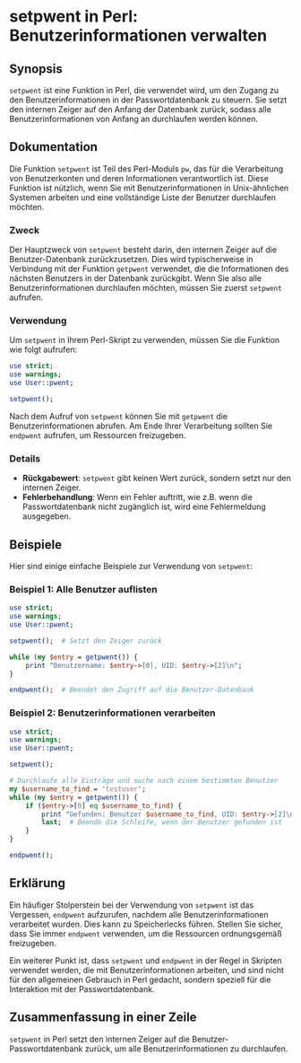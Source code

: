 <!--
Meta Description: # setpwent in Perl: Benutzerinformationen verwalten ## Synopsis `setpwent` ist eine Funktion in Perl, die verwendet wird, um den Zugang zu den Benutze...
Meta Keywords: setpwent, die, benutzerinformationen, den, der
-->

# setpwent in Perl: Benutzerinformationen verwalten

## Synopsis
`setpwent` ist eine Funktion in Perl, die verwendet wird, um den Zugang zu den Benutzerinformationen in der Passwortdatenbank zu steuern. Sie setzt den internen Zeiger auf den Anfang der Datenbank zurück, sodass alle Benutzerinformationen von Anfang an durchlaufen werden können.

## Dokumentation
Die Funktion `setpwent` ist Teil des Perl-Moduls `pw`, das für die Verarbeitung von Benutzerkonten und deren Informationen verantwortlich ist. Diese Funktion ist nützlich, wenn Sie mit Benutzerinformationen in Unix-ähnlichen Systemen arbeiten und eine vollständige Liste der Benutzer durchlaufen möchten.

### Zweck
Der Hauptzweck von `setpwent` besteht darin, den internen Zeiger auf die Benutzer-Datenbank zurückzusetzen. Dies wird typischerweise in Verbindung mit der Funktion `getpwent` verwendet, die die Informationen des nächsten Benutzers in der Datenbank zurückgibt. Wenn Sie also alle Benutzerinformationen durchlaufen möchten, müssen Sie zuerst `setpwent` aufrufen.

### Verwendung
Um `setpwent` in Ihrem Perl-Skript zu verwenden, müssen Sie die Funktion wie folgt aufrufen:

```perl
use strict;
use warnings;
use User::pwent;

setpwent();
```

Nach dem Aufruf von `setpwent` können Sie mit `getpwent` die Benutzerinformationen abrufen. Am Ende Ihrer Verarbeitung sollten Sie `endpwent` aufrufen, um Ressourcen freizugeben.

### Details
- **Rückgabewert**: `setpwent` gibt keinen Wert zurück, sondern setzt nur den internen Zeiger.
- **Fehlerbehandlung**: Wenn ein Fehler auftritt, wie z.B. wenn die Passwortdatenbank nicht zugänglich ist, wird eine Fehlermeldung ausgegeben.

## Beispiele
Hier sind einige einfache Beispiele zur Verwendung von `setpwent`:

### Beispiel 1: Alle Benutzer auflisten
```perl
use strict;
use warnings;
use User::pwent;

setpwent();  # Setzt den Zeiger zurück

while (my $entry = getpwent()) {
    print "Benutzername: $entry->[0], UID: $entry->[2]\n";
}

endpwent();  # Beendet den Zugriff auf die Benutzer-Datenbank
```

### Beispiel 2: Benutzerinformationen verarbeiten
```perl
use strict;
use warnings;
use User::pwent;

setpwent();

# Durchlaufe alle Einträge und suche nach einem bestimmten Benutzer
my $username_to_find = 'testuser';
while (my $entry = getpwent()) {
    if ($entry->[0] eq $username_to_find) {
        print "Gefunden: Benutzer $username_to_find, UID: $entry->[2]\n";
        last;  # Beende die Schleife, wenn der Benutzer gefunden ist
    }
}

endpwent();
```

## Erklärung
Ein häufiger Stolperstein bei der Verwendung von `setpwent` ist das Vergessen, `endpwent` aufzurufen, nachdem alle Benutzerinformationen verarbeitet wurden. Dies kann zu Speicherlecks führen. Stellen Sie sicher, dass Sie immer `endpwent` verwenden, um die Ressourcen ordnungsgemäß freizugeben.

Ein weiterer Punkt ist, dass `setpwent` und `endpwent` in der Regel in Skripten verwendet werden, die mit Benutzerinformationen arbeiten, und sind nicht für den allgemeinen Gebrauch in Perl gedacht, sondern speziell für die Interaktion mit der Passwortdatenbank.

## Zusammenfassung in einer Zeile
`setpwent` in Perl setzt den internen Zeiger auf die Benutzer-Passwortdatenbank zurück, um alle Benutzerinformationen zu durchlaufen.